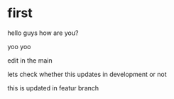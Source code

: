 # first

hello guys how are you?

yoo yoo

edit in the main

lets check whether this updates in development or not

this is updated in featur branch
